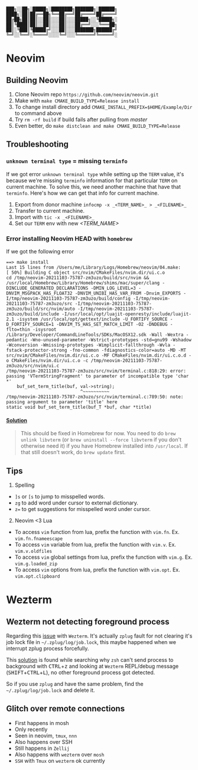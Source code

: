     ███╗░░██╗░█████╗░████████╗███████╗░██████╗
    ████╗░██║██╔══██╗╚══██╔══╝██╔════╝██╔════╝
    ██╔██╗██║██║░░██║░░░██║░░░█████╗░░╚█████╗░
    ██║╚████║██║░░██║░░░██║░░░██╔══╝░░░╚═══██╗
    ██║░╚███║╚█████╔╝░░░██║░░░███████╗██████╔╝
    ╚═╝░░╚══╝░╚════╝░░░░╚═╝░░░╚══════╝╚═════╝░

# Neovim

## Building Neovim

1. Clone Neovim repo `https://github.com/neovim/neovim.git`
2. Make with `make CMAKE_BUILD_TYPE=Release install`
3. To change install directory add `CMAKE_INSTALL_PREFIX=$HOME/Example/Dir` to command above
4. Try `rm -rf build` if build fails after pulling from _master_
5. Even better, do `make distclean and make CMAKE_BUILD_TYPE=Release`

## Troubleshooting

### `unknown terminal type` = missing `terminfo`

If we got error `unknown terminal type` while setting up the `TERM` value, it's because we're missing `terminfo`
information for that particular `TERM` on current machine. To solve this, we need another machine that have that
`terminfo`. Here's how we can get that info for current machine.

1. Export from donor machine `infocmp -x _<TERM_NAME>_ > _<FILENAME>_`
2. Transfer _<FILENAME>_ to current machine.
3. Import with `tic -x _<FILENAME>_`
4. Set our `TERM` env with new _<TERM_NAME>_

### Error installing Neovim **HEAD** with `homebrew`

If we got the following error

```
==> make install
Last 15 lines from /Users/me/Library/Logs/Homebrew/neovim/04.make:
[ 50%] Building C object src/nvim/CMakeFiles/nvim.dir/ui.c.o
cd /tmp/neovim-20211103-75787-zm3uzo/build/src/nvim && /usr/local/Homebrew/Library/Homebrew/shims/mac/super/clang -DINCLUDE_GENERATED_DECLARATIONS -DMIN_LOG_LEVEL=3 -DNVIM_MSGPACK_HAS_FLOAT32 -DNVIM_UNIBI_HAS_VAR_FROM -Dnvim_EXPORTS -I/tmp/neovim-20211103-75787-zm3uzo/build/config -I/tmp/neovim-20211103-75787-zm3uzo/src -I/tmp/neovim-20211103-75787-zm3uzo/build/src/nvim/auto -I/tmp/neovim-20211103-75787-zm3uzo/build/include -I/usr/local/opt/luajit-openresty/include/luajit-2.1 -isystem /usr/local/opt/gettext/include -U_FORTIFY_SOURCE -D_FORTIFY_SOURCE=1 -DNVIM_TS_HAS_SET_MATCH_LIMIT -O2 -DNDEBUG -flto=thin -isysroot /Library/Developer/CommandLineTools/SDKs/MacOSX12.sdk -Wall -Wextra -pedantic -Wno-unused-parameter -Wstrict-prototypes -std=gnu99 -Wshadow -Wconversion -Wmissing-prototypes -Wimplicit-fallthrough -Wvla -fstack-protector-strong -fno-common -fdiagnostics-color=auto -MD -MT src/nvim/CMakeFiles/nvim.dir/ui.c.o -MF CMakeFiles/nvim.dir/ui.c.o.d -o CMakeFiles/nvim.dir/ui.c.o -c /tmp/neovim-20211103-75787-zm3uzo/src/nvim/ui.c
/tmp/neovim-20211103-75787-zm3uzo/src/nvim/terminal.c:818:29: error: passing 'VTermStringFragment' to parameter of incompatible type 'char *'
    buf_set_term_title(buf, val->string);
                            ^~~~~~~~~~~
/tmp/neovim-20211103-75787-zm3uzo/src/nvim/terminal.c:789:50: note: passing argument to parameter 'title' here
static void buf_set_term_title(buf_T *buf, char *title)
```

#### [Solution](https://github.com/neovim/neovim/issues/16217#issuecomment-959793388)

> This should be fixed in Homebrew for now. You need to do `brew unlink libvterm` (or `brew uninstall --force libvterm`
> if you don't otherwise need it) if you have Homebrew installed into `/usr/local`. If that still doesn't work, do
> `brew update` first.

## Tips

1. Spelling

- `]s` or `[s` to jump to misspelled words.
- `zg` to add word under cursor to external dictionary.
- `z=` to get suggestions for misspelled word under cursor.

2. Neovim <3 Lua

- To access `vim` function from lua, prefix the function with `vim.fn`. Ex. `vim.fn.fnameescape`
- To access `vim` variable from lua, prefix the function with `vim.v`. Ex. `vim.v.oldfiles`
- To access `vim` global settings from lua, prefix the function with `vim.g`. Ex. `vim.g.loaded_zip`
- To access `vim` options from lua, prefix the function with `vim.opt`. Ex. `vim.opt.clipboard`

# Wezterm

## Wezterm not detecting foreground process

Regarding this [issue](https://github.com/wez/wezterm/issues/1898) with `Wezterm`. It's actually `zplug` fault for not clearing
it's job lock file in `~/.zplug/log/job.lock`, this maybe happened when we interrupt zplug process forcefully.

This [solution](https://github.com/zplug/zplug/issues/322) is found while searching why `zsh` can't send process to
background with <kbd>CTRL</kbd>+<kbd>z</kbd> and looking at `Wezterm` REPL/debug message
(<kbd>SHIFT</kbd>+<kbd>CTRL</kbd>+<kbd>L</kbd>), no other foreground process got detected.

So if you use `zplug` and have the same problem, find the `~/.zplug/log/job.lock` and delete it.

## Glitch over remote connections
- First happens in mosh
- Only recently
- Seen in neovim, `tmux`, `nnn`
- Also happens over SSH
- Still happens in `Zellij`
- Also happens with `wezterm` over `mosh`
- `SSH` with `Tmux` on `wezterm` ok currently
